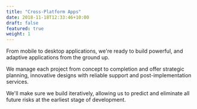 ```yaml
---
title: "Cross-Platform Apps"
date: 2018-11-18T12:33:46+10:00
draft: false
featured: true
weight: 1
---
```


From mobile to desktop applications, we're ready to build powerful, and adaptive applications from the ground up.

We manage each project from concept to completion and offer strategic planning, innovative designs with reliable support and post-implementation services.

We'll make sure we build iteratively, allowing us to predict and eliminate all future risks at the earliest stage of development.